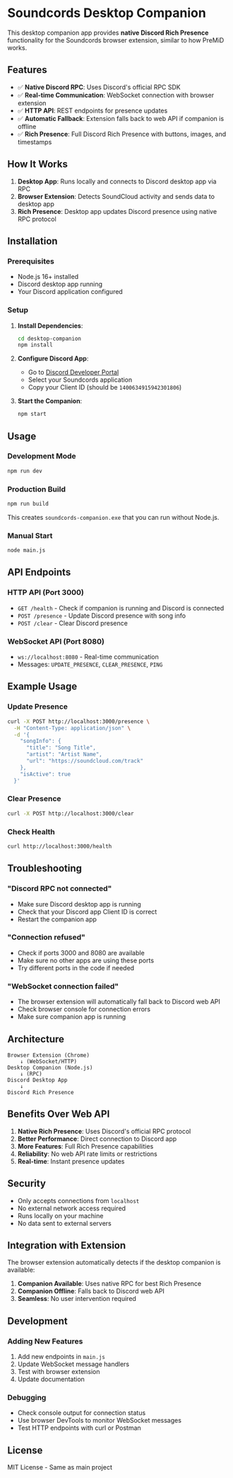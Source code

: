 # Soundcords Desktop Companion

This desktop companion app provides **native Discord Rich Presence** functionality for the Soundcords browser extension, similar to how PreMiD works.

## Features

- ✅ **Native Discord RPC**: Uses Discord's official RPC SDK
- ✅ **Real-time Communication**: WebSocket connection with browser extension
- ✅ **HTTP API**: REST endpoints for presence updates
- ✅ **Automatic Fallback**: Extension falls back to web API if companion is offline
- ✅ **Rich Presence**: Full Discord Rich Presence with buttons, images, and timestamps

## How It Works

1. **Desktop App**: Runs locally and connects to Discord desktop app via RPC
2. **Browser Extension**: Detects SoundCloud activity and sends data to desktop app
3. **Rich Presence**: Desktop app updates Discord presence using native RPC protocol

## Installation

### Prerequisites

- Node.js 16+ installed
- Discord desktop app running
- Your Discord application configured

### Setup

1. **Install Dependencies**:
   ```bash
   cd desktop-companion
   npm install
   ```

2. **Configure Discord App**:
   - Go to [Discord Developer Portal](https://discord.com/developers/applications)
   - Select your Soundcords application
   - Copy your Client ID (should be `1400634915942301806`)

3. **Start the Companion**:
   ```bash
   npm start
   ```

## Usage

### Development Mode
```bash
npm run dev
```

### Production Build
```bash
npm run build
```
This creates `soundcords-companion.exe` that you can run without Node.js.

### Manual Start
```bash
node main.js
```

## API Endpoints

### HTTP API (Port 3000)

- `GET /health` - Check if companion is running and Discord is connected
- `POST /presence` - Update Discord presence with song info
- `POST /clear` - Clear Discord presence

### WebSocket API (Port 8080)

- `ws://localhost:8080` - Real-time communication
- Messages: `UPDATE_PRESENCE`, `CLEAR_PRESENCE`, `PING`

## Example Usage

### Update Presence
```bash
curl -X POST http://localhost:3000/presence \
  -H "Content-Type: application/json" \
  -d '{
    "songInfo": {
      "title": "Song Title",
      "artist": "Artist Name", 
      "url": "https://soundcloud.com/track"
    },
    "isActive": true
  }'
```

### Clear Presence
```bash
curl -X POST http://localhost:3000/clear
```

### Check Health
```bash
curl http://localhost:3000/health
```

## Troubleshooting

### "Discord RPC not connected"
- Make sure Discord desktop app is running
- Check that your Discord app Client ID is correct
- Restart the companion app

### "Connection refused"
- Check if ports 3000 and 8080 are available
- Make sure no other apps are using these ports
- Try different ports in the code if needed

### "WebSocket connection failed"
- The browser extension will automatically fall back to Discord web API
- Check browser console for connection errors
- Make sure companion app is running

## Architecture

```
Browser Extension (Chrome)
    ↓ (WebSocket/HTTP)
Desktop Companion (Node.js)
    ↓ (RPC)
Discord Desktop App
    ↓
Discord Rich Presence
```

## Benefits Over Web API

1. **Native Rich Presence**: Uses Discord's official RPC protocol
2. **Better Performance**: Direct connection to Discord app
3. **More Features**: Full Rich Presence capabilities
4. **Reliability**: No web API rate limits or restrictions
5. **Real-time**: Instant presence updates

## Security

- Only accepts connections from `localhost`
- No external network access required
- Runs locally on your machine
- No data sent to external servers

## Integration with Extension

The browser extension automatically detects if the desktop companion is available:

1. **Companion Available**: Uses native RPC for best Rich Presence
2. **Companion Offline**: Falls back to Discord web API
3. **Seamless**: No user intervention required

## Development

### Adding New Features

1. Add new endpoints in `main.js`
2. Update WebSocket message handlers
3. Test with browser extension
4. Update documentation

### Debugging

- Check console output for connection status
- Use browser DevTools to monitor WebSocket messages
- Test HTTP endpoints with curl or Postman

## License

MIT License - Same as main project 
